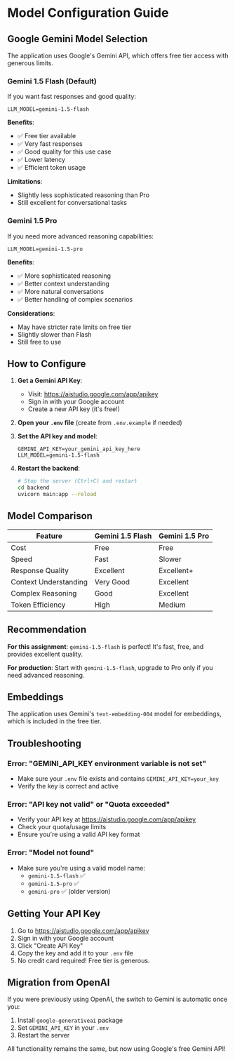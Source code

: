 # Model Configuration Guide

## Google Gemini Model Selection

The application uses Google's Gemini API, which offers free tier access with generous limits.

### Gemini 1.5 Flash (Default)

If you want fast responses and good quality:

```env
LLM_MODEL=gemini-1.5-flash
```

**Benefits**:
- ✅ Free tier available
- ✅ Very fast responses
- ✅ Good quality for this use case
- ✅ Lower latency
- ✅ Efficient token usage

**Limitations**:
- Slightly less sophisticated reasoning than Pro
- Still excellent for conversational tasks

### Gemini 1.5 Pro

If you need more advanced reasoning capabilities:

```env
LLM_MODEL=gemini-1.5-pro
```

**Benefits**:
- ✅ More sophisticated reasoning
- ✅ Better context understanding
- ✅ More natural conversations
- ✅ Better handling of complex scenarios

**Considerations**:
- May have stricter rate limits on free tier
- Slightly slower than Flash
- Still free to use

## How to Configure

1. **Get a Gemini API Key**:
   - Visit: https://aistudio.google.com/app/apikey
   - Sign in with your Google account
   - Create a new API key (it's free!)

2. **Open your `.env` file** (create from `.env.example` if needed)

3. **Set the API key and model**:
   ```env
   GEMINI_API_KEY=your_gemini_api_key_here
   LLM_MODEL=gemini-1.5-flash
   ```

4. **Restart the backend**:
   ```bash
   # Stop the server (Ctrl+C) and restart
   cd backend
   uvicorn main:app --reload
   ```

## Model Comparison

| Feature | Gemini 1.5 Flash | Gemini 1.5 Pro |
|---------|------------------|----------------|
| Cost | Free | Free |
| Speed | Fast | Slower |
| Response Quality | Excellent | Excellent+ |
| Context Understanding | Very Good | Excellent |
| Complex Reasoning | Good | Excellent |
| Token Efficiency | High | Medium |

## Recommendation

**For this assignment**: `gemini-1.5-flash` is perfect! It's fast, free, and provides excellent quality.

**For production**: Start with `gemini-1.5-flash`, upgrade to Pro only if you need advanced reasoning.

## Embeddings

The application uses Gemini's `text-embedding-004` model for embeddings, which is included in the free tier.

## Troubleshooting

### Error: "GEMINI_API_KEY environment variable is not set"

- Make sure your `.env` file exists and contains `GEMINI_API_KEY=your_key`
- Verify the key is correct and active

### Error: "API key not valid" or "Quota exceeded"

- Verify your API key at https://aistudio.google.com/app/apikey
- Check your quota/usage limits
- Ensure you're using a valid API key format

### Error: "Model not found"

- Make sure you're using a valid model name:
  - `gemini-1.5-flash` ✅
  - `gemini-1.5-pro` ✅
  - `gemini-pro` ✅ (older version)

## Getting Your API Key

1. Go to https://aistudio.google.com/app/apikey
2. Sign in with your Google account
3. Click "Create API Key"
4. Copy the key and add it to your `.env` file
5. No credit card required! Free tier is generous.

## Migration from OpenAI

If you were previously using OpenAI, the switch to Gemini is automatic once you:
1. Install `google-generativeai` package
2. Set `GEMINI_API_KEY` in your `.env`
3. Restart the server

All functionality remains the same, but now using Google's free Gemini API!
